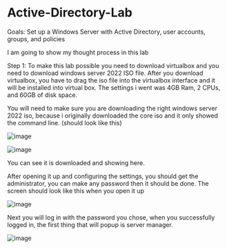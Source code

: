 # Active-Directory-Lab

Goals: Set up a Windows Server with Active Directory, user accounts, groups, and policies

I am going to show my thought process in this lab

Step 1: To make this lab possible you need to download virtualbox and you need to download windows server 2022 ISO file. After you download virtualbox, you have to drag the iso file into the virtualbox interface and it will be installed into virtual box.
The settings i went was 4GB Ram, 2 CPUs, and 60GB of disk space.

You will need to make sure you are downloading the right windows server 2022 iso, because i originally downloaded the core iso and it only showed the command line.
(should look like this)

![image](https://github.com/user-attachments/assets/12e68558-c789-4fdf-aa96-85cc6893aefb)


![image](https://github.com/user-attachments/assets/cd2d8653-deba-416e-b49e-33810364cc3c)

You can see it is downloaded and showing here.

After opening it up and configuring the settings, you should get the administrator, you can make any password then it should be done. The screen should look like this when you open it up

![image](https://github.com/user-attachments/assets/497fcd15-cde3-4d19-af40-dfb63b0f069a)

Next you will log in with the password you chose, when you successfully logged in, the first thing that will popup is server manager. 

![image](https://github.com/user-attachments/assets/d5a8145d-189e-47ba-9d72-0d2ee89237cf)
